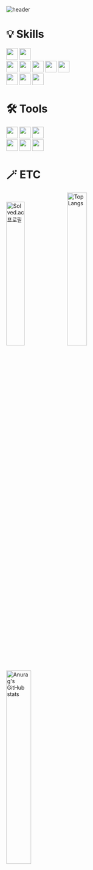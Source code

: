 ![header](https://capsule-render.vercel.app/api?type=Rounded&reversal=true&color=timeGradient&height=200&animation=twinkling&fontSize=60&fontAlign=65&descAlign=56&descAlignY=66&text=JiHwan_Park&desc=Nice_To_Meet_You)
<br/>

# 💡  Skills
<div>
  <img height="30px" src="https://img.shields.io/badge/Java-007396?style=flat-square&logo=Java&logoColor=white">
  <img height="30px" src="https://img.shields.io/badge/SpringBoot-6DB33F?style=flat-square&logo=SpringBoot&logoColor=white">
</div>
<div>
  <img height="30px" src="https://img.shields.io/badge/HTML5-E34F26?style=flat-square&logo=HTML5&logoColor=white">
  <img height="30px" src="https://img.shields.io/badge/CSS3-1572B6?style=flat-square&logo=CSS3&logoColor=white">
  <img height="30px" src="https://img.shields.io/badge/JavaScript-F7DF1E?style=flat-square&logo=JavaScript&logoColor=black">
  <img height="30px" src="https://img.shields.io/badge/Thymeleaf-005F0F?style=flat-square&logo=Thymeleaf&logoColor=white">
  <img height="30px" src="https://img.shields.io/badge/jQuery-0769AD?style=flat-square&logo=jQuery&logoColor=white">
</div>
<div>
  <img height="30px" src="https://img.shields.io/badge/Oracle-F80000?style=flat-square&logo=Oracle&logoColor=white">
  <img height="30px" src="https://img.shields.io/badge/Linux-FCC624?style=flat-square&logo=Linux&logoColor=black">
  <img height="30px" src="https://img.shields.io/badge/Ubuntu-E95420?style=flat-square&logo=Ubuntu&logoColor=white">
</div>

# 🛠️  Tools
<div>
  <img height="30px" src="https://img.shields.io/badge/IntelliJ-000000?style=flat-square&logo=IntelliJIDEA&logoColor=white">
  <img height="30px" src="https://img.shields.io/badge/Eclipse(STS4)-2C2255?style=flat-square&logo=EclipseIDE&logoColor=white">
  <img height="30px" src="https://img.shields.io/badge/VisualStudioCode-007ACC?style=flat-square&logo=VisualStudioCode&logoColor=white">
</div>
<div>
  <img height="30px" src="https://img.shields.io/badge/ApacheMaven-C71A36?style=flat-square&logo=ApacheMaven&logoColor=white">
  <img height="30px" src="https://img.shields.io/badge/GitHub-181717?style=flat-square&logo=GitHub&logoColor=white">
  <img height="30px" src="https://img.shields.io/badge/Notion-000000?style=flat-square&logo=Notion&logoColor=white">
</div>

# 🪄  ETC
[<img width="31%" src="http://mazassumnida.wtf/api/v2/generate_badge?boj=wlghks05" alt="Solved.ac 프로필">](https://solved.ac/wlghks05)
<img width="32%" src="https://github-readme-stats.vercel.app/api/top-langs/?username=GeeHwanee&layout=compact" alt="Top Langs">
<img width="36%" src="https://github-readme-stats.vercel.app/api?username=GeeHwanee&show_icons=true&theme=solarized-light" alt="Anurag's GitHub stats">


